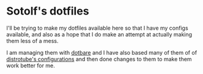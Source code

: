# Sotolf's dotfiles

I'll be trying to make my dotfiles available here so that 
I have my configs available, and also as a hope that I do 
make an attempt at actually making them less of a mess.

I am managing them with [dotbare](https://github.com/kazhala/dotbare)
and I have also based many of them of of [distrotube's configurations](https://gitlab.com/dwt1/dotfiles)
and then done changes to them to make them work better for me.
